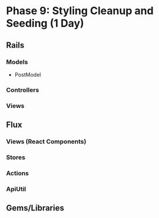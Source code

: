 # Phase 9: Styling Cleanup and Seeding (1 Day)

## Rails
### Models
* PostModel

### Controllers


### Views


## Flux
### Views (React Components)


### Stores


### Actions


### ApiUtil


## Gems/Libraries
